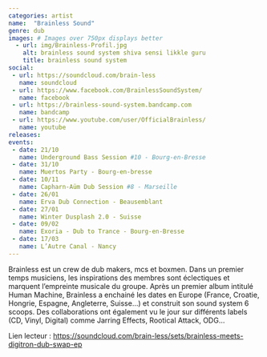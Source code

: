 ```yaml
---
categories: artist
name:  "Brainless Sound"
genre: dub
images: # Images over 750px displays better
  - url: img/Brainless-Profil.jpg
    alt: brainless sound system shiva sensi likkle guru
    title: brainless sound system
social:
 - url: https://soundcloud.com/brain-less
   name: soundcloud
 - url: https://www.facebook.com/BrainlessSoundSystem/
   name: facebook
 - url: https://brainless-sound-system.bandcamp.com
   name: bandcamp
 - url: https://www.youtube.com/user/OfficialBrainless/
   name: youtube
releases:
events:
 - date: 21/10
   name: Underground Bass Session #10 - Bourg-en-Bresse
 - date: 31/10
   name: Muertos Party - Bourg-en-bresse
 - date: 10/11
   name: Capharn-Aüm Dub Session #8 - Marseille
 - date: 26/01
   name: Erva Dub Connection - Beausemblant 
 - date: 27/01
   name: Winter Dusplash 2.0 - Suisse
 - date: 09/02
   name: Exoria - Dub to Trance - Bourg-en-Bresse
 - date: 17/03
   name: L’Autre Canal - Nancy
---
```

Brainless est un crew de dub makers, mcs et boxmen. Dans un premier temps musiciens, les inspirations des membres sont éclectiques et marquent l’empreinte musicale du groupe. Après un premier album intitulé Human Machine, Brainless a enchainé les dates en Europe (France, Croatie, Hongrie, Espagne, Angleterre, Suisse…) et construit son sound system 6 scoops. Des collaborations ont également vu le jour sur différents labels (CD, Vinyl, Digital) comme Jarring Effects, Rootical Attack, ODG…  

Lien lecteur : https://soundcloud.com/brain-less/sets/brainless-meets-digitron-dub-swap-ep
